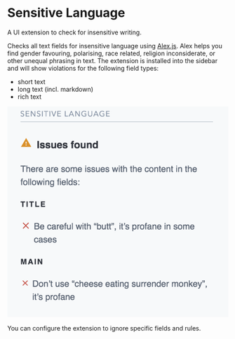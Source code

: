 # Sensitive Language

A UI extension to check for insensitive writing.

Checks all text fields for insensitive language using [Alex.js](https://alexjs.com/). Alex helps you find gender
favouring, polarising, race related, religion inconsiderate, or other unequal phrasing in text. The extension is
installed into the sidebar and will show violations for the following field types:

- short text
- long text (incl. markdown)
- rich text

![](./screenshot.png)

You can configure the extension to ignore specific fields and rules.

